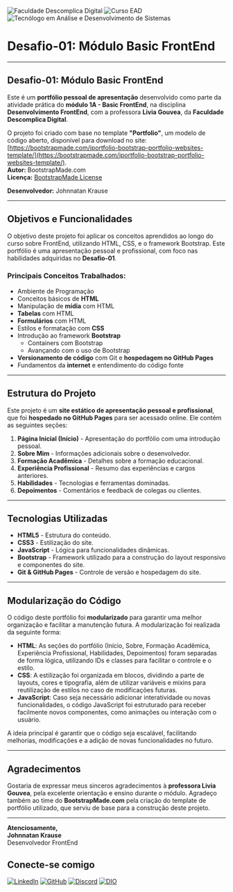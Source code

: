 ![Faculdade Descomplica Digital](https://img.shields.io/badge/Faculdade%20Descomplica%20Digital-4CAF50?style=for-the-badge&logo=dio&logoColor=white) ![Curso EAD](https://img.shields.io/badge/Curso%20EAD-4CAF50?style=for-the-badge&logo=education&logoColor=white) ![Tecnólogo em Análise e Desenvolvimento de Sistemas](https://img.shields.io/badge/Tecn%C3%B3logo%20em%20An%C3%A1lise%20e%20Desenvolvimento%20de%20Sistemas-4CAF50?style=for-the-badge&logoColor=white)

# Desafio-01: Módulo Basic FrontEnd

---

## Desafio-01: Módulo Basic FrontEnd

Este é um **portfólio pessoal de apresentação** desenvolvido como parte da atividade prática do **módulo 1A - Basic FrontEnd**, na disciplina **Desenvolvimento FrontEnd**, com a professora **Livia Gouvea**, da **Faculdade Descomplica Digital**.

O projeto foi criado com base no template **"Portfolio"**, um modelo de código aberto, disponível para download no site:  
[https://bootstrapmade.com/iportfolio-bootstrap-portfolio-websites-template/](https://bootstrapmade.com/iportfolio-bootstrap-portfolio-websites-template/).  
**Autor:** BootstrapMade.com  
**Licença:** [BootstrapMade License](https://bootstrapmade.com/license/)

**Desenvolvedor:** Johnnatan Krause

---

## Objetivos e Funcionalidades

O objetivo deste projeto foi aplicar os conceitos aprendidos ao longo do curso sobre FrontEnd, utilizando HTML, CSS, e o framework Bootstrap. Este portfólio é uma apresentação pessoal e profissional, com foco nas habilidades adquiridas no **Desafio-01**.

### Principais Conceitos Trabalhados:

- Ambiente de Programação
- Conceitos básicos de **HTML**
- Manipulação de **mídia** com HTML
- **Tabelas** com HTML
- **Formulários** com HTML
- Estilos e formatação com **CSS**
- Introdução ao framework **Bootstrap**
  - Containers com Bootstrap
  - Avançando com o uso de Bootstrap
- **Versionamento de código** com Git e **hospedagem no GitHub Pages**
- Fundamentos da **internet** e entendimento do código fonte

---

## Estrutura do Projeto

Este projeto é um **site estático de apresentação pessoal e profissional**, que foi **hospedado no GitHub Pages** para ser acessado online. Ele contém as seguintes seções:

1. **Página Inicial (Início)** - Apresentação do portfólio com uma introdução pessoal.
2. **Sobre Mim** - Informações adicionais sobre o desenvolvedor.
3. **Formação Acadêmica** - Detalhes sobre a formação educacional.
4. **Experiência Profissional** - Resumo das experiências e cargos anteriores.
5. **Habilidades** - Tecnologias e ferramentas dominadas.
6. **Depoimentos** - Comentários e feedback de colegas ou clientes.

---

## Tecnologias Utilizadas

- **HTML5** - Estrutura do conteúdo.
- **CSS3** - Estilização do site.
- **JavaScript** - Lógica para funcionalidades dinâmicas.
- **Bootstrap** - Framework utilizado para a construção do layout responsivo e componentes do site.
- **Git & GitHub Pages** - Controle de versão e hospedagem do site.

---

## Modularização do Código

O código deste portfólio foi **modularizado** para garantir uma melhor organização e facilitar a manutenção futura. A modularização foi realizada da seguinte forma:

- **HTML**: As seções do portfólio (Início, Sobre, Formação Acadêmica, Experiência Profissional, Habilidades, Depoimentos) foram separadas de forma lógica, utilizando IDs e classes para facilitar o controle e o estilo.
- **CSS**: A estilização foi organizada em blocos, dividindo a parte de layouts, cores e tipografia, além de utilizar variáveis e mixins para reutilização de estilos no caso de modificações futuras.
- **JavaScript**: Caso seja necessário adicionar interatividade ou novas funcionalidades, o código JavaScript foi estruturado para receber facilmente novos componentes, como animações ou interação com o usuário.

A ideia principal é garantir que o código seja escalável, facilitando melhorias, modificações e a adição de novas funcionalidades no futuro.

---

## Agradecimentos

Gostaria de expressar meus sinceros agradecimentos à **professora Livia Gouvea**, pela excelente orientação e ensino durante o módulo. Agradeço também ao time do **BootstrapMade.com** pela criação do template de portfólio utilizado, que serviu de base para a construção deste projeto.

---

**Atenciosamente,**  
**Johnnatan Krause**  
Desenvolvedor FrontEnd  
## Conecte-se comigo

[![LinkedIn](https://img.shields.io/badge/LinkedIn-0077B5?style=for-the-badge&logo=linkedin&logoColor=white)](https://www.linkedin.com/in/johnnatankrause/)
[![GitHub](https://img.shields.io/badge/GitHub-100000?style=for-the-badge&logo=github&logoColor=white)](https://github.com/JohnnatanKrause) 
[![Discord](https://img.shields.io/badge/Discord-7289DA?style=for-the-badge&logo=discord&logoColor=white)](https://discord.com/channels/@johnnatankrause/)
[![DIO](https://img.shields.io/badge/DIO-0000FF?style=for-the-badge&logo=digitalocean&logoColor=white)](https://www.dio.me/users/johnnatankrause)
